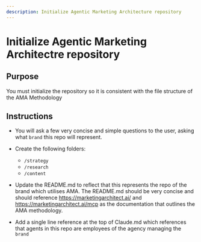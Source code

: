 ```yaml
---
description: Initialize Agentic Marketing Architecture repository
---
```

# Initialize Agentic Marketing Architectre repository

## Purpose

You must initialize the repository so it is consistent with the file structure of the AMA Methodology

## Instructions
- You will ask a few very concise and simple questions to the user, asking what `brand` this repo will represent. 
- Create the following folders: 
    - `/strategy`
    - `/research`
    - `/content`

- Update the README.md to reflect that this represents the repo of the brand which utilises AMA. The README.md should be very concise and should reference https://marketingarchitect.ai/ and https://marketingarchitect.ai/mcp as the documentation that outlines the AMA methodology. 
- Add a single line reference at the top of Claude.md which references that agents in this repo are employees of the agency managing the `brand`
